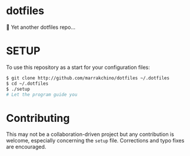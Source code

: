 # dotfiles
:wrench: Yet another dotfiles repo...

# SETUP

To use this repository as a start for your configuration files:
```sh
$ git clone http://github.com/marrakchino/dotfiles ~/.dotfiles
$ cd ~/.dotfiles
$ ./setup
# Let the program guide you
```

# Contributing

This may not be a collaboration-driven project but any contribution is welcome, especially concerning the `setup` file.
Corrections and typo fixes are encouraged.
